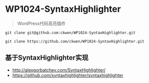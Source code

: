 # WP1024-SyntaxHighlighter

> WordPress代码高亮插件

```
git clone git@github.com:ckwen/WP1024-SyntaxHighlighter.git

git clone https://github.com/ckwen/WP1024-SyntaxHighlighter.git
```

## 基于SyntaxHighlighter实现

- http://alexgorbatchev.com/SyntaxHighlighter/
- https://github.com/syntaxhighlighter/syntaxhighlighter